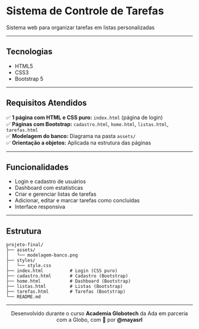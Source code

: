 # Sistema de Controle de Tarefas

Sistema web para organizar tarefas em listas personalizadas

---

## Tecnologias

- HTML5
- CSS3
- Bootstrap 5

---

## Requisitos Atendidos

✅ **1 página com HTML e CSS puro:** `index.html` (página de login)  
✅ **Páginas com Bootstrap:** `cadastro.html`, `home.html`, `listas.html`, `tarefas.html`  
✅ **Modelagem do banco:** Diagrama na pasta `assets/`  
✅ **Orientação a objetos:** Aplicada na estrutura das páginas  

---

## Funcionalidades

- Login e cadastro de usuários
- Dashboard com estatísticas
- Criar e gerenciar listas de tarefas
- Adicionar, editar e marcar tarefas como concluídas
- Interface responsiva

---

## Estrutura

```
projeto-final/
├── assets/
│   └── modelagem-banco.png
├── styles/
│   └── style.css
├── index.html          # Login (CSS puro)
├── cadastro.html       # Cadastro (Bootstrap)
├── home.html           # Dashboard (Bootstrap)
├── listas.html         # Listas (Bootstrap)
├── tarefas.html        # Tarefas (Bootstrap)
└── README.md
```

---
<p align="center"> Desenvolvido durante o curso <strong>Academia Globotech</strong> da Ada em parceria com a Globo, com 💛 por <strong>@mayasrl</strong></p> 

